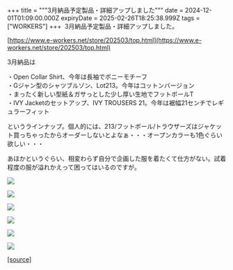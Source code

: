 +++
title = """3月納品予定製品・詳細アップしました"""
date = 2024-12-01T01:09:00.000Z
expiryDate = 2025-02-26T18:25:38.999Z
tags = ["WORKERS"]
+++
 3月納品予定製品・詳細アップしました。

[https://www.e-workers.net/store/202503/top.html](https://www.e-workers.net/store/202503/top.html)

3月納品は

・Open Collar Shirt、今年は長袖でポニーモチーフ  
・Gジャン型のシャツブルゾン、Lot213。今年はコットンバージョン  
・まったく新しい型紙＆ガサっとした少し厚い生地でフットボールT  
・IVY Jacketのセットアップ、IVY TROUSERS 21。今年は裾幅21センチでレギュラーフィット

というラインナップ。個人的には、213/フットボール/トラウザーズはジャケット買っちゃったからオーダーしないとよなぁ・・・オープンカラーも1色ぐらい欲しい・・・

あほかというぐらい、相変わらず自分で企画した服を着たくて仕方がない。試着程度の服が溢れかえって困ってはいるのですが。

  

[![](https://blogger.googleusercontent.com/img/b/R29vZ2xl/AVvXsEinm2tDSNtH2t2SCsvCE1CeKRNeg-MSnk07cDzz2kdwKj_IVJNb1PqW4k0-FpHxc4aRTXr6UJt0bvsgycFAVDdAMcrDkhc3DVrTG7ob_iwhqgtOI5E_JjPaspnTIj7n5CU_99I_bsmmgUf8DkngNDcoTdBwO1BJ_Xi67Z1A9ob2KKLZIw7Pu6E4aJoDNSw/s320/top7.jpg)](https://blogger.googleusercontent.com/img/b/R29vZ2xl/AVvXsEinm2tDSNtH2t2SCsvCE1CeKRNeg-MSnk07cDzz2kdwKj_IVJNb1PqW4k0-FpHxc4aRTXr6UJt0bvsgycFAVDdAMcrDkhc3DVrTG7ob_iwhqgtOI5E_JjPaspnTIj7n5CU_99I_bsmmgUf8DkngNDcoTdBwO1BJ_Xi67Z1A9ob2KKLZIw7Pu6E4aJoDNSw/s1125/top7.jpg)

  

[![](https://blogger.googleusercontent.com/img/b/R29vZ2xl/AVvXsEice8jNOpAYlvygR_I1utfppnM8MJpNMq1eO9F1jMRg5QWRM1_2rXuYiaBuTHh6AU0lJE-86nV6aKLjmfXR3IT9uzJuZtRGF-A0GhO3N9I1N9owc2qnV8eJzLStPdGJ99ME73fjYvnfUJsb0S_zJqkwJkngJ4OQkbDeHj8u0RKRp5Xh9BVdchOrb5Y_tfg/s320/top2.jpg)](https://blogger.googleusercontent.com/img/b/R29vZ2xl/AVvXsEice8jNOpAYlvygR_I1utfppnM8MJpNMq1eO9F1jMRg5QWRM1_2rXuYiaBuTHh6AU0lJE-86nV6aKLjmfXR3IT9uzJuZtRGF-A0GhO3N9I1N9owc2qnV8eJzLStPdGJ99ME73fjYvnfUJsb0S_zJqkwJkngJ4OQkbDeHj8u0RKRp5Xh9BVdchOrb5Y_tfg/s1125/top2.jpg)

  

[![](https://blogger.googleusercontent.com/img/b/R29vZ2xl/AVvXsEgFZHxVVf4T3__LbnkhTcJcsm5CRjMhAaQFNHRMM2CiGoPLOkc7cfQlYCQJnwKXuCkS4Hb-8M8tyZIar8iDR7IGEYlbE3aOV7r8SkVCZrRG81SL6enfzMz43oorHif9opiUSa9NAi1M1V10TExRSwmFcKxe0aWVNLmNWRfTmvYx10qUxfBWyE41RhJLaik/s320/top3.jpg)](https://blogger.googleusercontent.com/img/b/R29vZ2xl/AVvXsEgFZHxVVf4T3__LbnkhTcJcsm5CRjMhAaQFNHRMM2CiGoPLOkc7cfQlYCQJnwKXuCkS4Hb-8M8tyZIar8iDR7IGEYlbE3aOV7r8SkVCZrRG81SL6enfzMz43oorHif9opiUSa9NAi1M1V10TExRSwmFcKxe0aWVNLmNWRfTmvYx10qUxfBWyE41RhJLaik/s1125/top3.jpg)

  

[![](https://blogger.googleusercontent.com/img/b/R29vZ2xl/AVvXsEjhS07mtdlLRB-zofo26zkHBfmlINJAAyI8dB3186I1Ok3UN1rt4DBbbqePC61-FLEXb2D7FEWzy0qS9_gLcWFPUAdYpwQQJpPprb53kgk9Y0mde0j_6MxDLhifipW8viKpF-Tg1xPptdpV61WkpK3ORlMi_FEmrmc47uNdjETMxCzghZ-iUlq-HPQRVX4/s320/top4.jpg)](https://blogger.googleusercontent.com/img/b/R29vZ2xl/AVvXsEjhS07mtdlLRB-zofo26zkHBfmlINJAAyI8dB3186I1Ok3UN1rt4DBbbqePC61-FLEXb2D7FEWzy0qS9_gLcWFPUAdYpwQQJpPprb53kgk9Y0mde0j_6MxDLhifipW8viKpF-Tg1xPptdpV61WkpK3ORlMi_FEmrmc47uNdjETMxCzghZ-iUlq-HPQRVX4/s1125/top4.jpg)

  

[![](https://blogger.googleusercontent.com/img/b/R29vZ2xl/AVvXsEiQJhgV0pjkQPuJiP2b3pWDB7CXoG2RANc9DuzfgrGfaKsuxYClP4kF9MVXiIv_MoaA21RKCYpJNPG2q8W6S3EX77cM90VWIegY-Omy3vpybnBg6uSLg9b4IDLCJZzwpctcOAvcHiTasye4v98KXceF1Ryfe2BTX_odpj3CBnmrly5kjA86IHmqNOmfkTo/s320/top5.jpg)](https://blogger.googleusercontent.com/img/b/R29vZ2xl/AVvXsEiQJhgV0pjkQPuJiP2b3pWDB7CXoG2RANc9DuzfgrGfaKsuxYClP4kF9MVXiIv_MoaA21RKCYpJNPG2q8W6S3EX77cM90VWIegY-Omy3vpybnBg6uSLg9b4IDLCJZzwpctcOAvcHiTasye4v98KXceF1Ryfe2BTX_odpj3CBnmrly5kjA86IHmqNOmfkTo/s1125/top5.jpg)

  

[![](https://blogger.googleusercontent.com/img/b/R29vZ2xl/AVvXsEiswS2zBaBWfRsBlOdt20A4RhRUu5Iv9TleN-O0KeZUrYJj6XDJS7ePPSnAUdSFzpvef5XjlhnDAPQBpOFO5Y0343jyHCou68e6kzn1yKgltkqOO6WKayUPTW8jirkuvmMaYH6KKdg0WMJ-RUxro48Me_WwMq4QtatJbw3beJezS9Cka0hH_oNcuXV7mHY/s320/top6.jpg)](https://blogger.googleusercontent.com/img/b/R29vZ2xl/AVvXsEiswS2zBaBWfRsBlOdt20A4RhRUu5Iv9TleN-O0KeZUrYJj6XDJS7ePPSnAUdSFzpvef5XjlhnDAPQBpOFO5Y0343jyHCou68e6kzn1yKgltkqOO6WKayUPTW8jirkuvmMaYH6KKdg0WMJ-RUxro48Me_WwMq4QtatJbw3beJezS9Cka0hH_oNcuXV7mHY/s1125/top6.jpg)

[[source]](http://eworkers.blogspot.com/2024/12/3.html)
